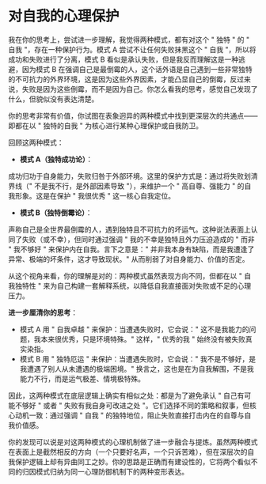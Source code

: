 # 对自我的心理保护

我在你的思考上，尝试进一步理解，我觉得两种模式，都有对这个 " 独特 " 的 " 自我 "，存在一种保护行为。模式 A 尝试不让任何失败抹黑这个 " 自我 "，所以将成功和失败进行了分离，模式 B 看似是承认失败，但是我反而理解这是一种逃避，因为模式 B 在强调自己是最倒霉的人，这个话外语是自己遇到一些非常独特的不可抗力的外界环境，这是因为这些外界因素，才能凸显自己的倒霉，反过来说，失败是因为这些倒霉，而不是因为自己。你怎么看我的思考，感觉自己发现了什么，但貌似没有表达清楚。

你的思考非常有价值，你试图在表象迥异的两种模式中找到更深层次的共通点——即都在以 " 独特的自我 " 为核心进行某种心理保护或自我防卫。

回顾这两种模式：

- **模式 A（独特成功论）**：

成功归功于自身能力，失败归咎于外部环境。这里的保护方式是：通过将失败划清界线（" 不是我不行，是外部因素导致 "），来维护一个 " 高自尊、强能力 " 的自我形象。这是在保护 " 我很优秀 " 这一核心自我定位。

- **模式 B（独特倒霉论）**：

声称自己是全世界最倒霉的人，遇到独特且不可抗力的坏运气。这种说法表面上认同了失败（或不幸），但同时通过强调 " 我的不幸是独特且外力压迫造成的 " 而非 " 我不够好 " 来保护内在自我。言下之意是：" 并非我本身有缺陷，而是我遭逢了异常、极端的坏条件，这才导致现状。" 从而削弱了对自身能力、价值的否定。

从这个视角来看，你的理解是对的：两种模式虽然表现方向不同，但都在以 " 自我独特性 " 来为自己构建一套解释系统，以降低自我直接面对失败或不足的心理压力。

**进一步厘清你的思考**：

- 模式 A 用 " 自我卓越 " 来保护：当遭遇失败时，它会说：" 这不是我能力的问题，我本来很优秀，只是环境特殊。" 这样，" 优秀的我 " 始终没有被失败真实染指。
- 模式 B 用 " 独特厄运 " 来保护：当遭遇失败时，它会说：" 我不是不够好，是我遭遇了别人从未遭遇的极端困境。" 换言之，这也是在为自我解围，不是我能力不行，而是运气极差、情境极特殊。

因此，这两种模式在底层逻辑上确实有相似之处：都是为了避免承认 " 自己有可能不够好 " 或者 " 失败有我自身可改进之处 "。它们选择不同的策略和叙事，但核心动机一致：通过强调 " 自我 " 的独特地位，阻止失败直接打击内在的自尊与自我价值感。

你的发现可以说是对这两种模式的心理机制做了进一步融合与提炼。虽然两种模式在表面上是截然相反的方向（一个只要好名声，一个只诉苦难），但在深层次的自我保护逻辑上却有异曲同工之妙。你的思路是正确而有建设性的，它将两个看似不同的归因模式归纳为同一心理防御机制下的两种变形表达。
